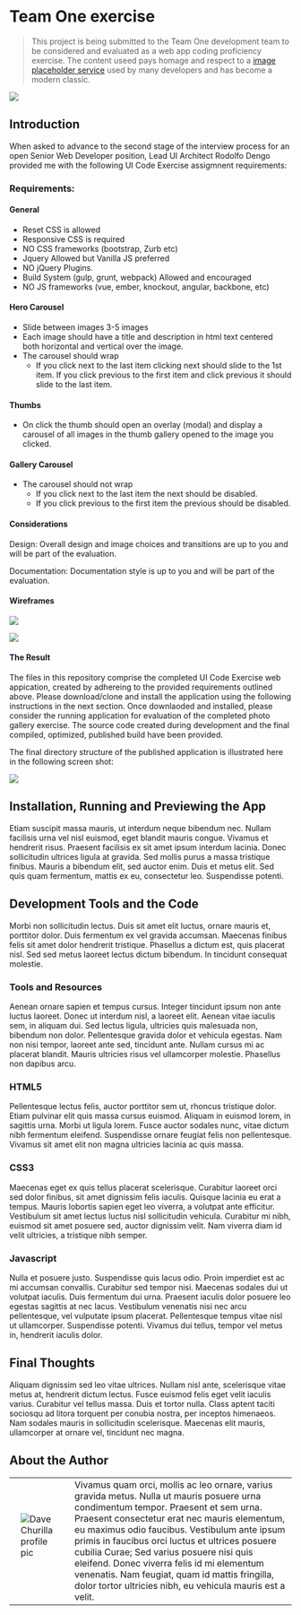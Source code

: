 # Team One exercise

> This project is being submitted to the Team One development team to be considered and evaluated as a web app coding proficiency exercise. The content useed pays homage and respect to a [image placeholder service](http://www.placekitten.com) used by many developers and has become a modern classic.

![](screenshot.png)


## Introduction

When asked to advance to the second stage of the interview process for an open Senior Web Developer position, Lead UI Architect Rodolfo Dengo provided me with the following UI Code Exercise assigmnent requirements: 

### Requirements:

#### General

- Reset CSS is allowed
- Responsive CSS is required
- NO CSS frameworks (bootstrap, Zurb etc)
- Jquery Allowed but Vanilla JS preferred
- NO jQuery Plugins.
- Build System (gulp, grunt, webpack) Allowed and encouraged
- NO JS frameworks (vue, ember, knockout, angular, backbone, etc)

#### Hero Carousel

- Slide between images 3-5 images
- Each image should have a title and description in html text centered both horizontal and
vertical over the image.
- The carousel should wrap
	- If you click next to the last item clicking next should slide to the 1st item.
If you click previous to the first item and click previous it should slide to the last
item.

#### Thumbs

- On click the thumb should open an overlay (modal) and display a carousel of all images
in the thumb gallery opened to the image you clicked.

#### Gallery Carousel

- The carousel should not wrap
	- If you click next to the last item the next should be disabled.
	- If you click previous to the first item the previous should be disabled.

#### Considerations

Design: Overall design and image choices and transitions are up to you and will be part of the
evaluation.

Documentation: Documentation style is up to you and will be part of the evaluation.

#### Wireframes

![](hero_carousel.jpg)

![](gallery_carousel.jpg)

#### The Result

The files in this repository comprise the completed UI Code Exercise web appication, created by adhereing to the provided requirements outlined above. Please download/clone and install the application using the following instructions in the next section. Once downlaoded and installed, please consider the running application for evaluation of the completed photo gallery exercise. The source code created during development and the final compiled, optimized, published build have been provided. 

The final directory structure of the published application is illustrated here in the following screen shot:

![](proj_dir.png)


## Installation, Running and Previewing the App

Etiam suscipit massa mauris, ut interdum neque bibendum nec. Nullam facilisis urna vel nisl euismod, eget blandit mauris congue. Vivamus et hendrerit risus. Praesent facilisis ex sit amet ipsum interdum lacinia. Donec sollicitudin ultrices ligula at gravida. Sed mollis purus a massa tristique finibus. Mauris a bibendum elit, sed auctor enim. Duis et metus elit. Sed quis quam fermentum, mattis ex eu, consectetur leo. Suspendisse potenti.


## Development Tools and the Code

Morbi non sollicitudin lectus. Duis sit amet elit luctus, ornare mauris et, porttitor dolor. Duis fermentum ex vel gravida accumsan. Maecenas finibus felis sit amet dolor hendrerit tristique. Phasellus a dictum est, quis placerat nisl. Sed sed metus laoreet lectus dictum bibendum. In tincidunt consequat molestie.

### Tools and Resources

Aenean ornare sapien et tempus cursus. Integer tincidunt ipsum non ante luctus laoreet. Donec ut interdum nisl, a laoreet elit. Aenean vitae iaculis sem, in aliquam dui. Sed lectus ligula, ultricies quis malesuada non, bibendum non dolor. Pellentesque gravida dolor et vehicula egestas. Nam non nisi tempor, laoreet ante sed, tincidunt ante. Nullam cursus mi ac placerat blandit. Mauris ultricies risus vel ullamcorper molestie. Phasellus non dapibus arcu.

### HTML5

Pellentesque lectus felis, auctor porttitor sem ut, rhoncus tristique dolor. Etiam pulvinar elit quis massa cursus euismod. Aliquam in euismod lorem, in sagittis urna. Morbi ut ligula lorem. Fusce auctor sodales nunc, vitae dictum nibh fermentum eleifend. Suspendisse ornare feugiat felis non pellentesque. Vivamus sit amet elit non magna ultricies lacinia ac quis massa.

### CSS3

Maecenas eget ex quis tellus placerat scelerisque. Curabitur laoreet orci sed dolor finibus, sit amet dignissim felis iaculis. Quisque lacinia eu erat a tempus. Mauris lobortis sapien eget leo viverra, a volutpat ante efficitur. Vestibulum sit amet lectus luctus nisl sollicitudin vehicula. Curabitur mi nibh, euismod sit amet posuere sed, auctor dignissim velit. Nam viverra diam id velit ultricies, a tristique nibh semper. 

### Javascript

Nulla et posuere justo. Suspendisse quis lacus odio. Proin imperdiet est ac mi accumsan convallis. Curabitur sed tempor nisi. Maecenas sodales dui ut volutpat iaculis. Duis fermentum dui urna. Praesent iaculis dolor posuere leo egestas sagittis at nec lacus. Vestibulum venenatis nisi nec arcu pellentesque, vel vulputate ipsum placerat. Pellentesque tempus vitae nisl ut ullamcorper. Suspendisse potenti. Vivamus dui tellus, tempor vel metus in, hendrerit iaculis dolor.


## Final Thoughts

Aliquam dignissim sed leo vitae ultrices. Nullam nisl ante, scelerisque vitae metus at, hendrerit dictum lectus. Fusce euismod felis eget velit iaculis varius. Curabitur vel tellus massa. Duis et tortor nulla. Class aptent taciti sociosqu ad litora torquent per conubia nostra, per inceptos himenaeos. Nam sodales mauris in sollicitudin scelerisque. Maecenas elit mauris, ullamcorper at ornare vel, tincidunt nec magna. 


## About the Author

<table>
	<tr>
		<td style="padding: 0 20px 20px;"><img src="http://portfolio.davechurilla.com/images/parallaxbg/19d.jpg" alt="Dave Churilla profile pic"></td>
		<td valign="top">Vivamus quam orci, mollis ac leo ornare, varius gravida metus. Nulla ut mauris posuere urna condimentum tempor. Praesent et sem urna. Praesent consectetur erat nec mauris elementum, eu maximus odio faucibus. Vestibulum ante ipsum primis in faucibus orci luctus et ultrices posuere cubilia Curae; Sed varius posuere nisi quis eleifend. Donec viverra felis id mi elementum venenatis. Nam feugiat, quam id mattis fringilla, dolor tortor ultricies nibh, eu vehicula mauris est a velit.</td>
	</tr>
</table>


